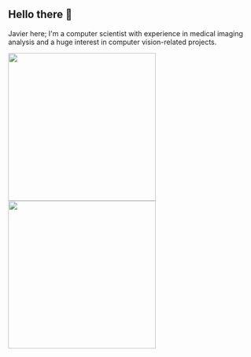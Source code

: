 ## Hello there 👋

Javier here; I'm a computer scientist with experience in medical imaging analysis and a huge interest in computer vision-related projects.

<!-- GitHub stats from https://github.com/anuraghazra/github-readme-stats -->
<a href="https://github.com/anuraghazra/github-readme-stats">
  <img height=300 align="center" src="https://github-readme-stats.vercel.app/api?username=guaje&show=reviews,discussions_started,discussions_answered,prs_merged,prs_merged_percentage&show_icons=true&hide_border=true&theme=transparent&hide_rank=true&custom_title=GitHub%20Stats%20(public%20repos):&text_bold=false" />
</a>
<a href="https://github.com/anuraghazra/github-readme-stats">
  <img height=300 align="center" src="https://github-readme-stats.vercel.app/api/wakatime?username=guaje&layout=compact&hide_border=true&theme=transparent&custom_title=WakaTime%20Stats%20(last%20year):" />
</a>

<!--
TODO: Deploy own instance to show private statistics
[![Javier's GitHub stats](https://github-readme-stats.vercel.app/api?username=guaje&show=reviews,discussions_started,discussions_answered,prs_merged,prs_merged_percentage&show_icons=true&hide_border=true&theme=transparent&hide_rank=true&custom_title=GitHub%20Stats%20(public%20repos):&text_bold=false)](https://github.com/anuraghazra/github-readme-stats)
-->

<!--
[![Javier's WakaTime stats](https://github-readme-stats.vercel.app/api/wakatime?username=guaje&layout=compact&hide_border=true&theme=transparent&custom_title=WakaTime%20Stats%20(last%20year):)](https://github.com/anuraghazra/github-readme-stats)
-->

<!--
TODO: Deploy own instance to show private statistics
[![Top Langs](https://github-readme-stats.vercel.app/api/top-langs/?username=guaje&layout=compact&theme=transparent)](https://github.com/anuraghazra/github-readme-stats)
 -->
